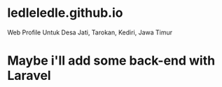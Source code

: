 # ledleledle.github.io

Web Profile Untuk Desa Jati, Tarokan, Kediri, Jawa Timur

# Maybe i'll add some back-end with Laravel
